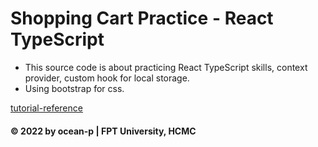 # Shopping Cart Practice - React TypeScript
* This source code is about practicing React TypeScript skills, context provider, custom hook for local storage.
* Using bootstrap for css. 

[tutorial-reference](https://youtu.be/lATafp15HWA)

#### © 2022 by ocean-p | FPT University, HCMC